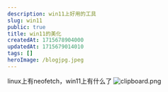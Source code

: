 ```yaml
---
description: win11上好用的工具
slug: win11
public: true
title: win11的美化
createdAt: 1715678904000
updatedAt: 1715679014010
tags: []
heroImage: /blogjpg.jpeg
---
```

linux上有neofetch，win11上有什么了
![clipboard.png](/posts/win11_clipboard-png.png)
